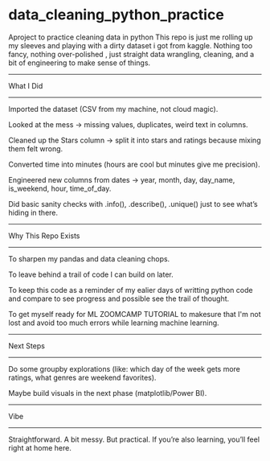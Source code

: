 # data_cleaning_python_practice
Aproject to practice cleaning data in python 
This repo is just me rolling up my sleeves and playing with a dirty dataset i got from kaggle. Nothing too fancy, nothing over-polished ,  just straight data wrangling, cleaning, and a bit of engineering to make sense of things.
**************************************************************
 What I Did
 ***********************************************************

Imported the dataset (CSV from my machine, not cloud magic).

Looked at the mess → missing values, duplicates, weird text in columns.

Cleaned up the Stars column → split it into stars and ratings because mixing them felt wrong.

Converted time into minutes (hours are cool but minutes give me precision).

Engineered new columns from dates → year, month, day, day_name, is_weekend, hour, time_of_day.

Did basic sanity checks with .info(), .describe(), .unique() just to see what’s hiding in there.

***************************************************
 Why This Repo Exists
 
***************************************************

To sharpen my pandas and data cleaning chops.

To leave behind a trail of code I can build on later.

To keep this code as a reminder of my ealier days of writting python code and compare to see progress and possible see the trail of thought.

To get myself ready for ML ZOOMCAMP TUTORIAL to makesure that I'm not lost and avoid too much errors while learning machine learning.

**************************************************
 Next Steps
*************************************

Do some groupby explorations (like: which day of the week gets more ratings, what genres are weekend favorites).

Maybe build visuals in the next phase (matplotlib/Power BI).

********************************************************
 Vibe
 ********************************
 

Straightforward. A bit messy. But practical. If you’re also learning, you’ll feel right at home here.

